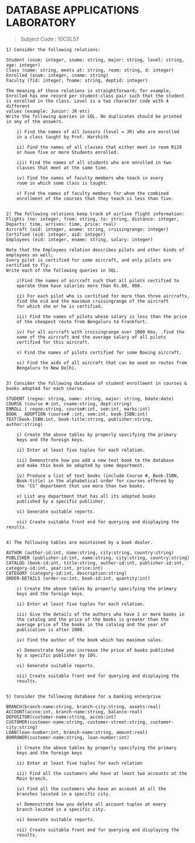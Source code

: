 # DATABASE APPLICATIONS LABORATORY
> Subject Code : 10CSL57

	1) Consider the following relations:
	
	Student (snum: integer, sname: string, major: string, level: string,
	age: integer)
	Class (name: string, meets at: string, room: string, d: integer)
	Enrolled (snum: integer, cname: string)
	Faculty (fid: integer, fname: string, deptid: integer)
	
	The meaning of these relations is straightforward; for example,
	Enrolled has one record per student-class pair such that the student
	is enrolled in the class. Level is a two character code with 4 different
	values (example: Junior: JR etc)
	Write the following queries in SQL. No duplicates should be printed
	in any of the answers.

		i) Find the names of all Juniors (level = JR) who are enrolled
		in a class taught by Prof. Harshith
		
		ii) Find the names of all classes that either meet in room R128
		or have five or more Students enrolled.
		
		iii) Find the names of all students who are enrolled in two
		classes that meet at the same time.
		
		iv) Find the names of faculty members who teach in every
		room in which some class is taught.
		
		v) Find the names of faculty members for whom the combined
		enrollment of the courses that they teach is less than five.


	2) The following relations keep track of airline flight information:
	Flights (no: integer, from: string, to: string, distance: integer,
	Departs: time, arrives: time, price: real)
	Aircraft (aid: integer, aname: string, cruisingrange: integer)
	Certified (eid: integer, aid: integer)
	Employees (eid: integer, ename: string, salary: integer)
	
	Note that the Employees relation describes pilots and other kinds of
	employees as well;
	Every pilot is certified for some aircraft, and only pilots are certified to fly.
	Write each of the following queries in SQL.

		i)Find the names of aircraft such that all pilots certified to
		operate them have salaries more than Rs.80, 000.
		
		ii) For each pilot who is certified for more than three aircrafts,
		find the eid and the maximum cruisingrange of the aircraft
		for which she or he is certified.
		
		iii) Find the names of pilots whose salary is less than the price
		of the cheapest route from Bengaluru to Frankfurt.
		
		iv) For all aircraft with cruisingrange over 1000 Kms, .find the
		name of the aircraft and the average salary of all pilots
		certified for this aircraft.
		
		v) Find the names of pilots certified for some Boeing aircraft.
		
		vi) Find the aids of all aircraft that can be used on routes from
		Bengaluru to New Delhi.


	3) Consider the following database of student enrollment in courses &
	books adopted for each course.
	
	STUDENT (regno: string, name: string, major: string, bdate:date)
	COURSE (course #:int, cname:string, dept:string)
	ENROLL ( regno:string, course#:int, sem:int, marks:int)
	BOOK _ ADOPTION (course# :int, sem:int, book-ISBN:int)
	TEXT(book-ISBN:int, book-title:string, publisher:string, author:string)

		i) Create the above tables by properly specifying the primary 
		keys and the foreign keys.
		
		ii) Enter at least five tuples for each relation.
		
		iii) Demonstrate how you add a new text book to the database
		and make this book be adopted by some department.
		
		iv) Produce a list of text books (include Course #, Book-ISBN,
		Book-title) in the alphabetical order for courses offered by
		the ‘CS’ department that use more than two books.
		
		v) List any department that has all its adopted books
		published by a specific publisher.
		
		vi) Generate suitable reports.
		
		vii) Create suitable front end for querying and displaying the results.


	4) The following tables are maintained by a book dealer.
	
	AUTHOR (author-id:int, name:string, city:string, country:string)
	PUBLISHER (publisher-id:int, name:string, city:string, country:string)
	CATALOG (book-id:int, title:string, author-id:int, publisher-id:int,
	category-id:int, year:int, price:int)
	CATEGORY (category-id:int, description:string)
	ORDER-DETAILS (order-no:int, book-id:int, quantity:int)

		i) Create the above tables by properly specifying the primary
		keys and the foreign keys.
		
		ii) Enter at least five tuples for each relation.
		
		iii) Give the details of the authors who have 2 or more books in
		the catalog and the price of the books is greater than the
		average price of the books in the catalog and the year of
		publication is after 2000.
		
		iv) Find the author of the book which has maximum sales.
		
		v) Demonstrate how you increase the price of books published
		by a specific publisher by 10%.
		
		vi) Generate suitable reports.
		
		vii) Create suitable front end for querying and displaying the
		results.


	5) Consider the following database for a banking enterprise
	
	BRANCH(branch-name:string, branch-city:string, assets:real)
	ACCOUNT(accno:int, branch-name:string, balance:real)
	DEPOSITOR(customer-name:string, accno:int)
	CUSTOMER(customer-name:string, customer-street:string, customer-city:string)
	LOAN(loan-number:int, branch-name:string, amount:real)
	BORROWER(customer-name:string, loan-number:int)

		i) Create the above tables by properly specifying the primary
		keys and the foreign keys
		
		ii) Enter at least five tuples for each relation
		
		iii) Find all the customers who have at least two accounts at the
		Main branch.
		
		iv) Find all the customers who have an account at all the
		branches located in a specific city.
		
		v) Demonstrate how you delete all account tuples at every
		branch located in a specific city.
		
		vi) Generate suitable reports.
		
		vii) Create suitable front end for querying and displaying the
		results.